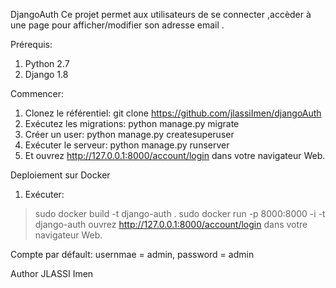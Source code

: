 DjangoAuth
Ce projet permet aux utilisateurs de se connecter ,accèder à une page pour afficher/modifier son adresse email .

Prérequis:
1. Python 2.7
2. Django 1.8

Commencer:
1. Clonez le référentiel:
git clone https://github.com/jlassiImen/djangoAuth
2. Exécutez les migrations:
python manage.py migrate
3. Créer un user:
python manage.py createsuperuser
4. Exécuter le serveur:
python manage.py runserver
5. Et ouvrez  http://127.0.0.1:8000/account/login dans votre navigateur Web.


Deploiement sur Docker
1. Exécuter:
> sudo  docker build -t django-auth .
> sudo docker run -p 8000:8000 -i -t  django-auth
ouvrez http://127.0.0.1:8000/account/login dans votre navigateur Web.

Compte par défault: usernmae = admin, password = admin

Author
JLASSI Imen
